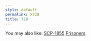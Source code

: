 ```yaml
---
style: default
permalink: X728
title: 728
---
```

You may also like:
[SCP-1855](http://scp-wiki.net/scp-1855)
[Prisoners](http://scp-wiki.net/prisoners)